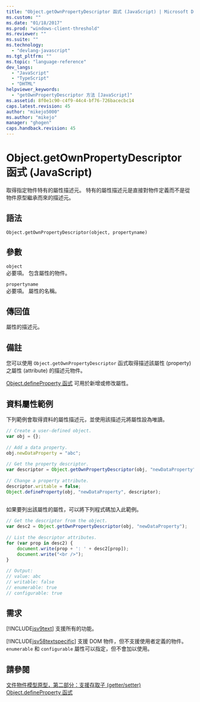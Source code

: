 ```yaml
---
title: "Object.getOwnPropertyDescriptor 函式 (JavaScript) | Microsoft Docs"
ms.custom: ""
ms.date: "01/18/2017"
ms.prod: "windows-client-threshold"
ms.reviewer: ""
ms.suite: ""
ms.technology: 
  - "devlang-javascript"
ms.tgt_pltfrm: ""
ms.topic: "language-reference"
dev_langs: 
  - "JavaScript"
  - "TypeScript"
  - "DHTML"
helpviewer_keywords: 
  - "getOwnPropertyDescriptor 方法 [JavaScript]"
ms.assetid: 8f0e1c90-c4f9-44c4-bf76-726bacecbc14
caps.latest.revision: 45
author: "mikejo5000"
ms.author: "mikejo"
manager: "ghogen"
caps.handback.revision: 45
---
```

# Object.getOwnPropertyDescriptor 函式 (JavaScript)
取得指定物件特有的屬性描述元。  特有的屬性描述元是直接對物件定義而不是從物件原型繼承而來的描述元。  
  
## 語法  
  
```  
Object.getOwnPropertyDescriptor(object, propertyname)  
```  
  
## 參數  
 `object`  
 必要項。  包含屬性的物件。  
  
 `propertyname`  
 必要項。  屬性的名稱。  
  
## 傳回值  
 屬性的描述元。  
  
## 備註  
 您可以使用 `Object.getOwnPropertyDescriptor` 函式取得描述該屬性 \(property\) 之屬性 \(attribute\) 的描述元物件。  
  
 [Object.defineProperty 函式](../../javascript/reference/object-defineproperty-function-javascript.md) 可用於新增或修改屬性。  
  
## 資料屬性範例  
 下列範例會取得資料的屬性描述元，並使用該描述元將屬性設為唯讀。  
  
```javascript  
// Create a user-defined object.  
var obj = {};  
  
// Add a data property.  
obj.newDataProperty = "abc";  
  
// Get the property descriptor.  
var descriptor = Object.getOwnPropertyDescriptor(obj, "newDataProperty");  
  
// Change a property attribute.  
descriptor.writable = false;  
Object.defineProperty(obj, "newDataProperty", descriptor);  
  
```  
  
 如果要列出該屬性的屬性，可以將下列程式碼加入此範例。  
  
```javascript  
// Get the descriptor from the object.  
var desc2 = Object.getOwnPropertyDescriptor(obj, "newDataProperty");  
  
// List the descriptor attributes.  
for (var prop in desc2) {  
    document.write(prop + ': ' + desc2[prop]);  
    document.write("<br />");  
}  
  
// Output:  
// value: abc  
// writable: false  
// enumerable: true  
// configurable: true  
```  
  
## 需求  
 [!INCLUDE[jsv9text](../../javascript/includes/jsv9text-md.md)] 支援所有的功能。  
  
 [!INCLUDE[jsv58textspecific](../../javascript/reference/includes/jsv58textspecific-md.md)] 支援 DOM 物件，但不支援使用者定義的物件。  `enumerable` 和 `configurable` 屬性可以指定，但不會加以使用。  
  
## 請參閱  
 [文件物件模型原型，第二部分：支援存取子 \(getter\/setter\)](http://msdn.microsoft.com/library/dd229916\(v=VS.85\).aspx)   
 [Object.defineProperty 函式](../../javascript/reference/object-defineproperty-function-javascript.md)